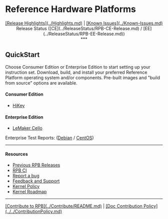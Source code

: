 # Reference Hardware Platforms

<p align="center">
  <b></b>
  <a href="#">[Release Highlights](../Highlights.md)</a> |
  <a href="#">[Known Issues](../Known-Issues.md)</a> <br>
  <a>Release Status ([CE](../ReleaseStatus/RPB-CE-Release.md) / [EE](../ReleaseStatus/RPB-EE-Release.md))</a>
  <br>
***

## QuickStart

Choose Consumer Edition or Enterprise Edition to start setting up your instruction set. Download, build, and install your preferred Reference Platform operating system and/or components. Pre-built images and "build from source" options are available.

#### Consumer Edition
- [HiKey](ConsumerEdition/HiKey/README.md)

#### Enterprise Edition
- [LeMaker Cello](EnterpriseEdition/Cello/README.md)

Enterprise Test Reports: ([Debian](https://builds.96boards.org/releases/reference-platform/components/debian-installer/16.06/EE-Debian-RPB-16.06-TestReport.pdf) / [CentOS](https://builds.96boards.org/releases/reference-platform/components/centos-installer/16.06/EE-CentOS-RPB-16.06-TestReport.pdf))

***

#### Resources

- [Previous RPB Releases](../PreviousReleases/README.md)
- [RPB CI](../RPB-CI.md)
- [Report a bug](../Report-a-bug.md)
- [Feedback and Support](../Feedback-and-Support.md)
- [Kernel Policy](../KernelPolicy.md)
- [Kernel Roadmap](../Kernel-Roadmap.md)

***

<p align="left">
  <b></b>
  <a href="#">[Contribute to RPB](../Contribute/README.md)</a> |
  <a href="#">[Doc Contribution Policy](../../ContributionPolicy.md)</a>
  <br>
